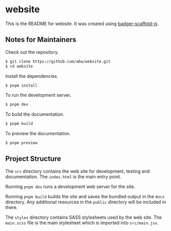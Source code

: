 # website

This is the README for website.  It was created using
[badger-scaffold-js](https://github.com/abw/badger-scaffold-js).

## Notes for Maintainers

Check out the repository.

```bash
$ git clone https://github.com/abw/website.git
$ cd website
```

Install the dependencies.

```bash
$ pnpm install
```

To run the development server.

```bash
$ pnpm dev
```

To build the documentation.

```bash
$ pnpm build
```

To preview the documentation.

```bash
$ pnpm preview
```


## Project Structure

The `src` directory contains the web site for development, testing and
documentation.  The `index.html` is the main entry point.

Running `pnpm dev` runs a development web server for the site.

Running `pnpm build` builds the site and saves the bundled
output in the `docs` directory.  Any additional resources in the `public`
directory will be included in there.

The `styles` directory contains SASS stylesheets used by the web site.
The `main.scss` file is the main stylesheet which is imported into
`src/main.jsx`.


